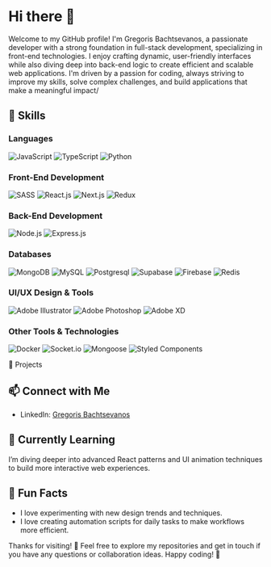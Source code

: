 # Hi there 👋

Welcome to my GitHub profile! I'm Gregoris Bachtsevanos, a passionate developer with a strong foundation in full-stack development, specializing in front-end technologies. I enjoy crafting dynamic, user-friendly interfaces while also diving deep into back-end logic to create efficient and scalable web applications. I'm driven by a passion for coding, always striving to improve my skills, solve complex challenges, and build applications that make a meaningful impact/

## 🌟 Skills

### Languages
![JavaScript](https://img.shields.io/badge/javascript-%23323330.svg?style=for-the-badge&logo=javascript&logoColor=%23F7DF1E)
![TypeScript](https://img.shields.io/badge/typescript-%23007ACC.svg?style=for-the-badge&logo=typescript&logoColor=white)
![Python](https://img.shields.io/badge/python-f6d049.svg?style=for-the-badge&logo=python&logoColor=346d9e)

### Front-End Development
![SASS](https://img.shields.io/badge/SASS-hotpink.svg?style=for-the-badge&logo=SASS&logoColor=white)
![React.js](https://img.shields.io/badge/reactjs-%2335495e.svg?style=for-the-badge&logo=react)
![Next.js](https://img.shields.io/badge/nextjs-272727.svg?style=for-the-badge&logo=next.js)
![Redux](https://img.shields.io/badge/redux-7348B6.svg?style=for-the-badge&logo=redux)

### Back-End Development
![Node.js](https://img.shields.io/badge/node.js-6DA55F?style=for-the-badge&logo=node.js&logoColor=black)
![Express.js](https://img.shields.io/badge/express.js-E8E8E8.svg?style=for-the-badge&logo=express&logoColor=black)

### Databases
![MongoDB](https://img.shields.io/badge/MongoDB-%234ea94b.svg?style=for-the-badge&logo=mongodb&logoColor=white)
![MySQL](https://img.shields.io/badge/mysql-3D6E93.svg?style=for-the-badge&logo=mysql&logoColor=F29121)
![Postgresql](https://img.shields.io/badge/postgesql-31648c.svg?style=for-the-badge&logo=postgresql&logoColor=F29121)
![Supabase](https://img.shields.io/badge/supabase-1c1c1c.svg?style=for-the-badge&logo=supabase&logoColor=3ed18f)
![Firebase](https://img.shields.io/badge/firebase-2A3545.svg?style=for-the-badge&logo=firebase&logoColor=ffcd33)
![Redis](https://img.shields.io/badge/redis-7A0C00.svg?style=for-the-badge&logo=redis&logoColor=FFFFFF)

### UI/UX Design & Tools
![Adobe Illustrator](https://img.shields.io/badge/adobeillustrator-%23FF9A00.svg?style=for-the-badge&logo=adobeillustrator&logoColor=white)
![Adobe Photoshop](https://img.shields.io/badge/adobephotoshop-%2331A8FF.svg?style=for-the-badge&logo=adobephotoshop&logoColor=white)
![Adobe XD](https://img.shields.io/badge/Adobe%20XD-470137?style=for-the-badge&logo=Adobe%20XD&logoColor=#FF61F6)

### Other Tools & Technologies
![Docker](https://img.shields.io/badge/Docker-2396ec.svg?style=for-the-badge&logo=docker&logoColor=white)
![Socket.io](https://img.shields.io/badge/Socket.io-black?style=for-the-badge&logo=socket.io&badgeColor=010101)
![Mongoose](https://img.shields.io/badge/mongoose-darkred?style=for-the-badge&logo=mongoose)
![Styled Components](https://img.shields.io/badge/styled%20components-%23323330.svg?style=for-the-badge&logo=styled-components&logoColor=%23F7DF1E0)

 📂 Projects
<!--## - **Project 1:** Brief description or link.
Check out more projects on [my portfolio](https://katherinempeterson.com/)
-->

## 📫 Connect with Me

- LinkedIn: [Gregoris Bachtsevanos](https://www.linkedin.com/in/gregorisbachtsevanos)

## 🌱 Currently Learning

I’m diving deeper into advanced React patterns and UI animation techniques to build more interactive web experiences.

## 🎨 Fun Facts

- I love experimenting with new design trends and techniques.
- I love creating automation scripts for daily tasks to make workflows more efficient.

Thanks for visiting! 🎉 Feel free to explore my repositories and get in touch if you have any questions or collaboration ideas. Happy coding! 🚀
